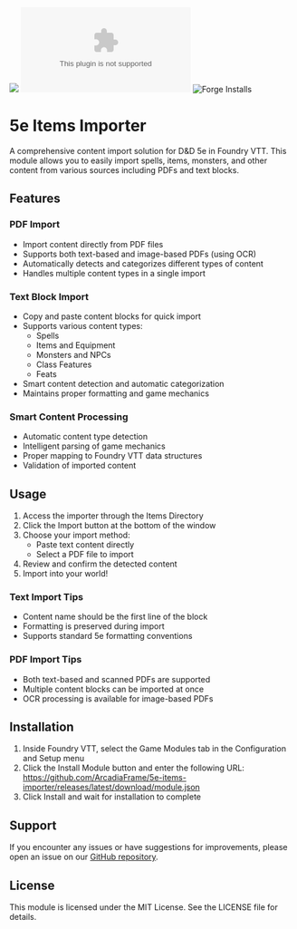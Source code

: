 ![](https://img.shields.io/badge/Foundry-v10-informational)
![Latest Release Download Count](https://img.shields.io/github/downloads/ArcadiaFrame/5e-items-importer/latest/module.zip)
![Forge Installs](https://img.shields.io/badge/dynamic/json?label=Forge%20Installs&query=package.installs&suffix=%25&url=https%3A%2F%2Fforge-vtt.com%2Fapi%2Fbazaar%2Fpackage%2F5e-items-importer&colorB=4aa94a)

# 5e Items Importer

A comprehensive content import solution for D&D 5e in Foundry VTT. This module allows you to easily import spells, items, monsters, and other content from various sources including PDFs and text blocks.

## Features

### PDF Import
- Import content directly from PDF files
- Supports both text-based and image-based PDFs (using OCR)
- Automatically detects and categorizes different types of content
- Handles multiple content types in a single import

### Text Block Import
- Copy and paste content blocks for quick import
- Supports various content types:
  - Spells
  - Items and Equipment
  - Monsters and NPCs
  - Class Features
  - Feats
- Smart content detection and automatic categorization
- Maintains proper formatting and game mechanics

### Smart Content Processing
- Automatic content type detection
- Intelligent parsing of game mechanics
- Proper mapping to Foundry VTT data structures
- Validation of imported content

## Usage

1. Access the importer through the Items Directory
2. Click the Import button at the bottom of the window
3. Choose your import method:
   - Paste text content directly
   - Select a PDF file to import
4. Review and confirm the detected content
5. Import into your world!

### Text Import Tips
- Content name should be the first line of the block
- Formatting is preserved during import
- Supports standard 5e formatting conventions

### PDF Import Tips
- Both text-based and scanned PDFs are supported
- Multiple content blocks can be imported at once
- OCR processing is available for image-based PDFs

## Installation

1. Inside Foundry VTT, select the Game Modules tab in the Configuration and Setup menu
2. Click the Install Module button and enter the following URL: https://github.com/ArcadiaFrame/5e-items-importer/releases/latest/download/module.json
3. Click Install and wait for installation to complete

## Support

If you encounter any issues or have suggestions for improvements, please open an issue on our [GitHub repository](https://github.com/ArcadiaFrame/5e-items-importer).

## License

This module is licensed under the MIT License. See the LICENSE file for details.
